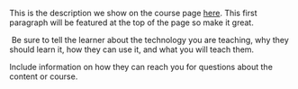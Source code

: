 This is the description we show on the course page [here](https://lab.github.com/aksc1992/scadaics-offensive-security-training). This first paragraph will be featured at the top of the page so make it great.
​

​
Be sure to tell the learner about the technology you are teaching, why they should learn it, how they can use it, and what you will teach them.
​


Include information on how they can reach you for questions about the content or course. 